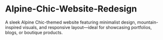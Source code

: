 # Alpine-Chic-Website-Redesign
A sleek Alpine Chic-themed website featuring minimalist design, mountain-inspired visuals, and responsive layout—ideal for showcasing portfolios, blogs, or boutique products.
